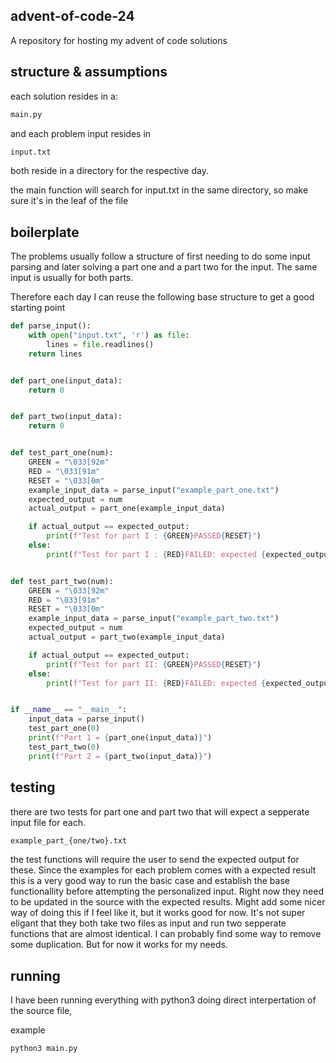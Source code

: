 ## advent-of-code-24
A repository for hosting my advent of code solutions

## structure & assumptions
each solution resides in a:

```bash
main.py
```

and each problem input resides in

```bash
input.txt
```

both reside in a directory for the respective day.

the main function will search for input.txt in the same directory, so make sure it's in the leaf of the file

## boilerplate

The problems usually follow a structure of first needing to do some input parsing and later solving a part one and a part two for the input. The same input is usually for both parts.

Therefore each day I can reuse the following base structure to get a good starting point

```python
def parse_input():
    with open("input.txt", 'r') as file:
        lines = file.readlines()
    return lines


def part_one(input_data):
    return 0


def part_two(input_data):
    return 0


def test_part_one(num):
    GREEN = "\033[92m"
    RED = "\033[91m"
    RESET = "\033[0m"
    example_input_data = parse_input("example_part_one.txt")
    expected_output = num
    actual_output = part_one(example_input_data)

    if actual_output == expected_output:
        print(f"Test for part I : {GREEN}PASSED{RESET}")
    else:
        print(f"Test for part I : {RED}FAILED: expected {expected_output}, got {actual_output}{RESET}")


def test_part_two(num):
    GREEN = "\033[92m"
    RED = "\033[91m"
    RESET = "\033[0m"
    example_input_data = parse_input("example_part_two.txt")
    expected_output = num
    actual_output = part_two(example_input_data)

    if actual_output == expected_output:
        print(f"Test for part II: {GREEN}PASSED{RESET}")
    else:
        print(f"Test for part II: {RED}FAILED: expected {expected_output}, got {actual_output}{RESET}")


if __name__ == "__main__":
    input_data = parse_input()
    test_part_one(0)
    print(f"Part 1 = {part_one(input_data)}")
    test_part_two(0)
    print(f"Part 2 = {part_two(input_data)}")
```

## testing

there are two tests for part one and part two that will expect a sepperate input file for each. 

```bash
example_part_{one/two}.txt
```

the test functions will require the user to send the expected output for these. Since the examples for each problem comes with a expected result this is a very good way to run the basic case and establish the base functionallity before attempting the personalized input. Right now they need to be updated in the source with the expected results. Might add some nicer way of doing this if I feel like it, but it works good for now. It's not super eligant that they both take two files as input and run two sepperate functions that are almost identical. I can probably find some way to remove some duplication. But for now it works for my needs.

## running

I have been running everything with python3 doing direct interpertation of the source file,

example

```bash
python3 main.py
```
